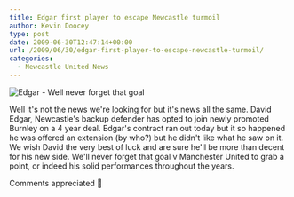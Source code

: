```yaml
---
title: Edgar first player to escape Newcastle turmoil
author: Kevin Doocey
type: post
date: 2009-06-30T12:47:14+00:00
url: /2009/06/30/edgar-first-player-to-escape-newcastle-turmoil/
categories:
  - Newcastle United News
---
```


![Edgar - Well never forget that goal](https://newsimg.bbc.co.uk/media/images/42404000/jpg/_42404029_edgar_pa416.jpg)

Well it's not the news we're looking for but it's news all the same. David Edgar, Newcastle's backup defender has opted to join newly promoted Burnley on a 4 year deal. Edgar's contract ran out today but it so happened he was offered an extension (by who?) but he didn't like what he saw on it. We wish David the very best of luck and are sure he'll be more than decent for his new side. We'll never forget that goal v Manchester United to grab a point, or indeed his solid performances throughout the years.

Comments appreciated 🙂
